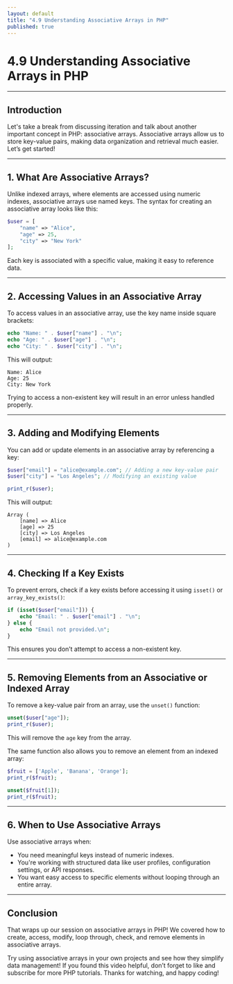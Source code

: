 ```yaml
---
layout: default
title: "4.9 Understanding Associative Arrays in PHP"
published: true
---
```


# 4.9 Understanding Associative Arrays in PHP

---

## **Introduction**

Let's take a break from discussing iteration and talk about another important concept in PHP: associative arrays. Associative arrays allow us to store key-value pairs, making data organization and retrieval much easier. Let’s get started!

---

## **1. What Are Associative Arrays?**

Unlike indexed arrays, where elements are accessed using numeric indexes, associative arrays use named keys. The syntax for creating an associative array looks like this:

```php
$user = [
    "name" => "Alice",
    "age" => 25,
    "city" => "New York"
];
```

Each key is associated with a specific value, making it easy to reference data.

---

## **2. Accessing Values in an Associative Array**

To access values in an associative array, use the key name inside square brackets:

```php
echo "Name: " . $user["name"] . "\n";
echo "Age: " . $user["age"] . "\n";
echo "City: " . $user["city"] . "\n";
```

This will output:

```
Name: Alice
Age: 25
City: New York
```

Trying to access a non-existent key will result in an error unless handled properly.

---

## **3. Adding and Modifying Elements**

You can add or update elements in an associative array by referencing a key:

```php
$user["email"] = "alice@example.com"; // Adding a new key-value pair
$user["city"] = "Los Angeles"; // Modifying an existing value

print_r($user);
```

This will output:

```
Array (
    [name] => Alice
    [age] => 25
    [city] => Los Angeles
    [email] => alice@example.com
)
```

---

## **4. Checking If a Key Exists**

To prevent errors, check if a key exists before accessing it using `isset()` or `array_key_exists()`:

```php
if (isset($user["email"])) {
    echo "Email: " . $user["email"] . "\n";
} else {
    echo "Email not provided.\n";
}
```

This ensures you don’t attempt to access a non-existent key.

---

## **5. Removing Elements from an Associative or Indexed Array**

To remove a key-value pair from an array, use the `unset()` function:

```php
unset($user["age"]);
print_r($user);
```

This will remove the `age` key from the array.

The same function also allows you to remove an element from an indexed array:

```php
$fruit = ['Apple', 'Banana', 'Orange'];
print_r($fruit);

unset($fruit[1]);
print_r($fruit);
```

---

## **6. When to Use Associative Arrays**

Use associative arrays when:

- You need meaningful keys instead of numeric indexes.
- You're working with structured data like user profiles, configuration settings, or API responses.
- You want easy access to specific elements without looping through an entire array.

---

## **Conclusion**

That wraps up our session on associative arrays in PHP! We covered how to create, access, modify, loop through, check, and remove elements in associative arrays.

Try using associative arrays in your own projects and see how they simplify data management! If you found this video helpful, don’t forget to like and subscribe for more PHP tutorials. Thanks for watching, and happy coding!
